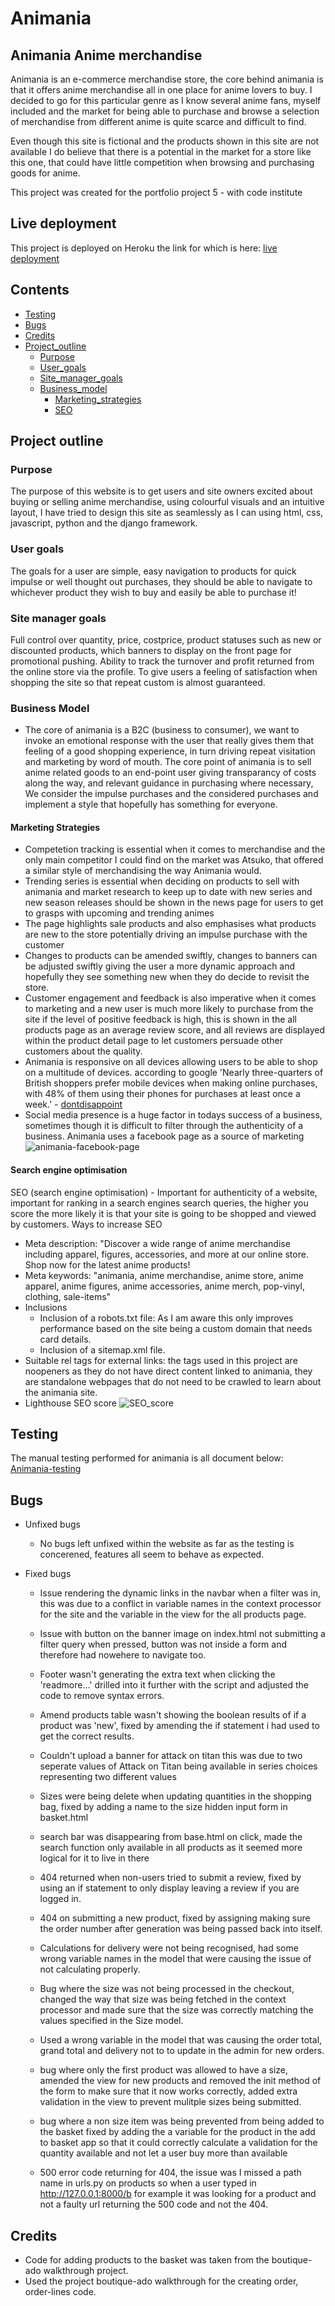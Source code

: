 # Animania

## Animania Anime merchandise

Animania is an e-commerce merchandise store, the core behind animania is that it offers anime merchandise all in one place for anime lovers to buy. I decided to go for this particular genre as I know several anime fans, myself included and the market for being able to purchase and browse a selection of merchandise from different anime is quite scarce and difficult to find.

Even though this site is fictional and the products shown in this site are not available I do believe that there is a potential in the market for a store like this one, that could have little competition when browsing and purchasing goods for anime.

This project was created for the portfolio project 5 - with code institute

## Live deployment 

This project is deployed on Heroku 
the link for which is here: [live deployment](https://animania-175b65d61606.herokuapp.com/)

## Contents
- [Testing](#testing)
- [Bugs](#bugs)
- [Credits](#credits)
- [Project_outline](#project-outline)
    - [Purpose](#purpose)
    - [User_goals](#user-goals)
    - [Site_manager_goals](#site-manager-goals)
    - [Business_model](#business-model)
        - [Marketing_strategies](#marketing-strategies)
        - [SEO](#search-engine-optimisation)


## Project outline 

### Purpose
The purpose of this website is to get users and site owners excited about buying or selling anime merchandise, using colourful visuals and an intuitive layout, I have tried to design this site as seamlessly as I can using html, css, javascript, python and the django framework.

### User goals 
The goals for a user are simple, easy navigation to products for quick impulse or well thought out purchases, they should be able to navigate to whichever product they wish to buy and easily be able to purchase it!

### Site manager goals
Full control over quantity, price, costprice, product statuses such as new or discounted products, which banners to display on the front page for promotional pushing. Ability to track the turnover and profit returned from the online store via the profile.
To give users a feeling of satisfaction when shopping the site so that repeat custom is almost guaranteed.

### Business Model 
 - The core of animania is a B2C (business to consumer), we want to invoke an emotional response with the user that really gives them that feeling of a good shopping experience, in turn driving repeat visitation and marketing by word of mouth.
 The core point of animania is to sell anime related goods to an end-point user giving transparancy of costs along the way, and relevant guidance in purchasing where necessary, We consider the impulse purchases and the considered purchases and implement a style that hopefully has something for everyone.

#### Marketing Strategies
 - Competetion tracking is essential when it comes to merchandise and the only main competitor I could find on the market was Atsuko, that offered a similar style of merchandising the way Animania would.
 - Trending series is essential when deciding on products to sell with animania and market research to keep up to date with new series and new season releases should be shown in the news page for users to get to grasps with upcoming and trending animes
 - The page highlights sale products and also emphasises what products are new to the store potentially driving an impulse purchase with the customer
 - Changes to products can be amended swiftly, changes to banners can be adjusted swiftly giving the user a more dynamic approach and hopefully they see something new when they do decide to revisit the store.
 - Customer engagement and feedback is also imperative when it comes to marketing and a new user is much more likely to purchase from the site if the level of positive feedback is high, this is shown in the all products page as an average review score, and all reviews are displayed within the product detail page to let customers persuade other customers about the quality.
 - Animania is responsive on all devices allowing users to be able to shop on a multitude of devices. according to google 
 'Nearly three-quarters of British shoppers prefer mobile devices when making online purchases, with 48% of them using their phones for purchases at least once a week.' - 
 [dontdisappoint](dontdisappoint.me.uk/resources/finance/mobile-commerce-statistics-uk/)
 - Social media presence is a huge factor in todays success of a business, sometimes though it is difficult to filter through the authenticity of a business. Animania uses a facebook page as a source of marketing
 ![animania-facebook-page](readmeimages/facebookpage.png)
 
#### Search engine optimisation
SEO (search engine optimisation) - Important for authenticity of a website, important for ranking in a search engines search queries, the higher you score the more likely it is that your site is going to be shopped and viewed by customers. 
Ways to increase SEO
- Meta description: "Discover a wide range of anime merchandise including apparel, figures, accessories, and more at our online store. Shop now for the latest anime products!
- Meta keywords: "animania, anime merchandise, anime store, anime apparel, anime figures, anime accessories, anime merch, pop-vinyl, clothing, sale-items"
- Inclusions
    - Inclusion of a robots.txt file: As I am aware this only improves performance based on the site being a custom domain that needs card details.
    - Inclusion of a sitemap.xml file.
- Suitable rel tags for external links: the tags used in this project are noopeners as they do not have direct content linked to animania, they are standalone webpages that do not need to be crawled to learn about the animania site. 
- Lighthouse SEO score
![SEO_score](readmeimages/animaniaSEOscore.png)



## Testing
The manual testing performed for animania is all document below:
[Animania-testing](TESTING.md)

## Bugs 
- Unfixed bugs
    - No bugs left unfixed within the website as far as the testing is concerened, features all seem to behave as expected.

- Fixed bugs 
    - Issue rendering the dynamic links in the navbar when a filter was in, this was due to a conflict in variable names in the context processor for the site and the variable in the view for the all products page.
    
    - Issue with button on the banner image on index.html not submitting a filter query when pressed, button was not inside a form and therefore had nowehere to navigate too.

    - Footer wasn't generating the extra text when clicking the 'readmore...' drilled into it further with the script and adjusted the code to remove syntax errors. 

    - Amend products table wasn't showing the boolean results of if a product was 'new', fixed by amending the if statement i had used to get the correct results.

    - Couldn't upload a banner for attack on titan this was due to two seperate values of Attack on Titan being available in series choices representing two different values

    - Sizes were being delete when updating quantities in the shopping bag, fixed by adding a name to the size hidden input form in basket.html

    - search bar was disappearing from base.html on click, made the search function only available in all products as it seemed more logical for it to live in there

    - 404 returned when non-users tried to submit a review, fixed by using an if statement to only display leaving a review if you are logged in. 

    - 404 on submitting a new product, fixed by assigning making sure the order number after generation was being passed back into itself. 

    - Calculations for delivery were not being recognised, had some wrong variable names in the model that were causing the issue of not calculating properly.

    - Bug where the size was not being processed in the checkout, changed the way that size was being fetched in the context processor and made sure that the size was correctly matching the values specified in the Size model.

    - Used a wrong variable in the model that was causing the order total, grand total and delivery not to to update in the admin for new orders. 

    - bug where only the first product was allowed to have a size, amended the view for new products and removed the init method of the form to make sure that it now works correctly, added extra validation in the view to prevent mulitple sizes being submitted.

    - bug where a non size item was being prevented from being added to the basket fixed by adding the a variable for the product in the add to basket app so that it could correctly calculate a validation for the quantity available and not let a user buy more than available

    - 500 error code returning for 404, the issue was I missed a path name in urls.py on products so when a user typed in http://127.0.0.1:8000/b for example it was looking for a product and not a faulty url returning the 500 code and not the 404.

## Credits 

- Code for adding products to the basket was taken from the boutique-ado walkthrough project.
- Used the project boutique-ado walkthrough for the creating order, order-lines code.
